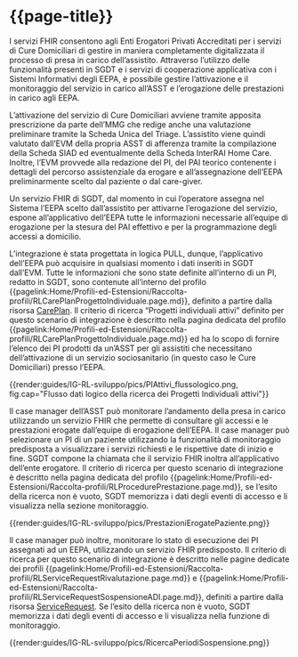 # {{page-title}}

I servizi FHIR consentono agli Enti Erogatori Privati Accreditati per i servizi di Cure Domiciliari di gestire in maniera completamente digitalizzata il processo di presa in carico dell’assistito. Attraverso l’utilizzo delle funzionalità presenti in SGDT e i servizi di cooperazione applicativa con i Sistemi Informativi degli EEPA, è possibile gestire l’attivazione e il monitoraggio del servizio in carico all’ASST e l’erogazione delle prestazioni in carico agli EEPA.

L’attivazione del servizio di Cure Domiciliari avviene tramite apposita prescrizione da parte dell’MMG che redige anche una valutazione preliminare tramite la Scheda Unica del Triage. L’assistito viene quindi valutato dall’EVM della propria ASST di afferenza tramite la compilazione della Scheda SIAD ed eventualmente della Scheda InterRAI Home Care. Inoltre, l’EVM provvede alla redazione del PI, del PAI teorico contenente i dettagli del percorso assistenziale da erogare e all’assegnazione dell’EEPA preliminarmente scelto dal paziente o dal care-giver.

Un servizio FHIR di SGDT, dal momento in cui l’operatore assegna nel Sistema l’EEPA scelto dall’assistito per attivarne l’erogazione del servizio, espone all’applicativo dell’EEPA tutte le informazioni necessarie all’equipe di erogazione per la stesura del PAI effettivo e per la programmazione degli accessi a domicilio. 

L’integrazione è stata progettata in logica PULL, dunque, l’applicativo dell’EEPA può acquisire in qualsiasi momento i dati inseriti in SGDT dall’EVM. Tutte le informazioni che sono state definite all’interno di un PI, redatto in SGDT, sono contenute all’interno del profilo {{pagelink:Home/Profili-ed-Estensioni/Raccolta-profili/RLCarePlanProgettoIndividuale.page.md}}, definito a partire dalla risorsa [CarePlan](http://hl7.org/fhir/R4/careplan.html). Il criterio di ricerca “Progetti individuali attivi” definito per questo scenario di integrazione è descritto nella pagina dedicata del profilo {{pagelink:Home/Profili-ed-Estensioni/Raccolta-profili/RLCarePlanProgettoIndividuale.page.md}} ed ha lo scopo di fornire l’elenco dei PI prodotti da un’ASST per gli assistiti che necessitano dell’attivazione di un servizio sociosanitario (in questo caso le Cure Domiciliari) presso l’EEPA. 

{{render:guides/IG-RL-sviluppo/pics/PIAttivi_flussologico.png, fig.cap="Flusso dati logico della ricerca dei Progetti Individuali attivi"}}

Il case manager dell’ASST può monitorare l’andamento della presa in carico utilizzando un servizio FHIR che permette di consultare gli accessi e le prestazioni erogate dall’equipe di erogazione dell’EEPA. Il case manager può selezionare un PI di un paziente utilizzando la funzionalità di monitoraggio predisposta a visualizzare i servizi richiesti e le rispettive date di inizio e fine. SGDT compone la chiamata che il servizio FHIR inoltra all’applicativo dell’ente erogatore. Il criterio di ricerca per questo scenario di integrazione è descritto nella pagina dedicata del profilo {{pagelink:Home/Profili-ed-Estensioni/Raccolta-profili/RLProcedurePrestazione.page.md}}, se l’esito della ricerca non è vuoto, SGDT memorizza i dati degli eventi di accesso e li visualizza nella sezione monitoraggio.

{{render:guides/IG-RL-sviluppo/pics/PrestazioniErogatePaziente.png}}

Il case manager può inoltre, monitorare lo stato di esecuzione dei PI assegnati ad un EEPA, utilizzando un servizio FHIR predisposto. Il criterio di ricerca per questo scenario di integrazione è descritto nelle pagine dedicate dei profili {{pagelink:Home/Profili-ed-Estensioni/Raccolta-profili/RLServiceRequestRivalutazione.page.md}} e {{pagelink:Home/Profili-ed-Estensioni/Raccolta-profili/RLServiceRequestSospensioneADI.page.md}}, definiti a partire dalla risorsa [ServiceRequest](http://hl7.org/fhir/R4/servicerequest.html). Se l’esito della ricerca non è vuoto, SGDT memorizza i dati degli eventi di accesso e li visualizza nella funzione di monitoraggio.

{{render:guides/IG-RL-sviluppo/pics/RicercaPeriodiSospensione.png}}
